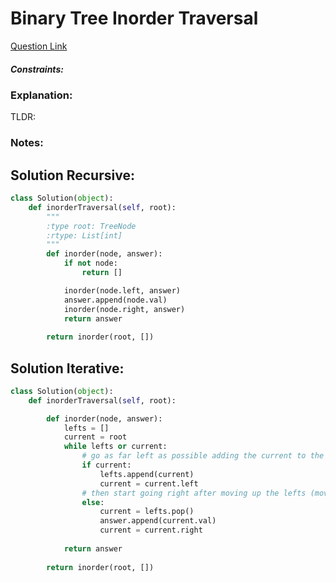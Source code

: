  # Binary Tree Inorder Traversal

[Question Link](https://leetcode.com/explore/learn/card/data-structure-tree/134/traverse-a-tree/929/)  


##### Constraints:

### Explanation:
TLDR: 

### Notes:


## Solution Recursive:
```Python
class Solution(object):
    def inorderTraversal(self, root):
        """
        :type root: TreeNode
        :rtype: List[int]
        """
        def inorder(node, answer):
            if not node:
                return []

            inorder(node.left, answer)
            answer.append(node.val)
            inorder(node.right, answer)
            return answer
        
        return inorder(root, [])
```

## Solution Iterative:
```Python
class Solution(object):
    def inorderTraversal(self, root):

        def inorder(node, answer):
            lefts = []
            current = root
            while lefts or current:
            	# go as far left as possible adding the current to the travel stack
                if current:
                    lefts.append(current)
                    current = current.left
                # then start going right after moving up the lefts (moving up the stack of left nodes)
                else:
                    current = lefts.pop()
                    answer.append(current.val)
                    current = current.right
                    
            return answer
        
        return inorder(root, [])
```